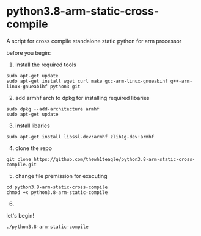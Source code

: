 # python3.8-arm-static-cross-compile
A script for cross compile standalone static python for arm processor 


before you begin:

1. Install the required tools
```
sudo apt-get update
sudo apt-get install wget curl make gcc-arm-linux-gnueabihf g++-arm-linux-gnueabihf python3 git
```
2. add armhf arch to dpkg for installing required libaries
```
sudo dpkg --add-architecture armhf
sudo apt-get update
```

3. install libaries
```
sudo apt-get install libssl-dev:armhf zlib1g-dev:armhf
```

4. clone the repo
```
git clone https://github.com/thewh1teagle/python3.8-arm-static-cross-compile.git
```

5. change file premission for executing 
```
cd python3.8-arm-static-cross-compile
chmod +x python3.8-arm-static-compile
```
6. 
let's begin!
```
./python3.8-arm-static-compile
```

